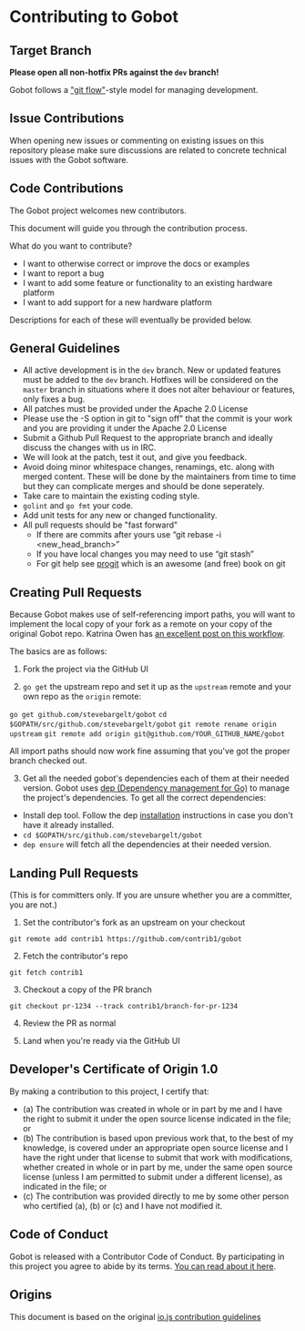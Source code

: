 # Contributing to Gobot

## Target Branch

**Please open all non-hotfix PRs against the `dev` branch!**

Gobot follows a ["git flow"](http://nvie.com/posts/a-successful-git-branching-model/)-style model for managing development.

## Issue Contributions

When opening new issues or commenting on existing issues on this repository
please make sure discussions are related to concrete technical issues with the
Gobot software.

## Code Contributions

The Gobot project welcomes new contributors.

This document will guide you through the contribution process.

What do you want to contribute?

- I want to otherwise correct or improve the docs or examples
- I want to report a bug
- I want to add some feature or functionality to an existing hardware platform
- I want to add support for a new hardware platform

Descriptions for each of these will eventually be provided below.

## General Guidelines

- All active development is in the `dev` branch. New or updated features must be added to the `dev` branch. Hotfixes will be considered on the `master` branch in situations where it does not alter behaviour or features, only fixes a bug.
- All patches must be provided under the Apache 2.0 License
- Please use the -S option in git to "sign off" that the commit is your work and you are providing it under the Apache 2.0 License
- Submit a Github Pull Request to the appropriate branch and ideally discuss the changes with us in IRC.
- We will look at the patch, test it out, and give you feedback.
- Avoid doing minor whitespace changes, renamings, etc. along with merged content. These will be done by the maintainers from time to time but they can complicate merges and should be done seperately.
- Take care to maintain the existing coding style.
- `golint` and `go fmt` your code.
- Add unit tests for any new or changed functionality.
- All pull requests should be "fast forward"
  - If there are commits after yours use “git rebase -i <new_head_branch>”
  - If you have local changes you may need to use “git stash”
  - For git help see [progit](http://git-scm.com/book) which is an awesome (and free) book on git

## Creating Pull Requests

Because Gobot makes use of self-referencing import paths, you will want
to implement the local copy of your fork as a remote on your copy of the
original Gobot repo. Katrina Owen has [an excellent post on this workflow](https://splice.com/blog/contributing-open-source-git-repositories-go/).

The basics are as follows:

1. Fork the project via the GitHub UI

2. `go get` the upstream repo and set it up as the `upstream` remote and your own repo as the `origin` remote:

`go get github.com/stevebargelt/gobot`
`cd $GOPATH/src/github.com/stevebargelt/gobot`
`git remote rename origin upstream`
`git remote add origin git@github.com/YOUR_GITHUB_NAME/gobot`

All import paths should now work fine assuming that you've got the
proper branch checked out.

3. Get all the needed gobot's dependencies each of them at their needed version. Gobot uses [dep (Dependency management for Go)](https://golang.github.io/dep/) to manage the project's dependencies. To get all the correct dependencies:

- Install dep tool. Follow the dep [installation](https://golang.github.io/dep/docs/installation.html) instructions in case you don't have it already installed.
- `cd $GOPATH/src/github.com/stevebargelt/gobot`
- `dep ensure` will fetch all the dependencies at their needed version.

## Landing Pull Requests

(This is for committers only. If you are unsure whether you are a committer, you are not.)

1. Set the contributor's fork as an upstream on your checkout

`git remote add contrib1 https://github.com/contrib1/gobot`

2. Fetch the contributor's repo

`git fetch contrib1`

3. Checkout a copy of the PR branch

`git checkout pr-1234 --track contrib1/branch-for-pr-1234`

4. Review the PR as normal

5. Land when you're ready via the GitHub UI

## Developer's Certificate of Origin 1.0

By making a contribution to this project, I certify that:

- (a) The contribution was created in whole or in part by me and I
  have the right to submit it under the open source license indicated
  in the file; or
- (b) The contribution is based upon previous work that, to the best
  of my knowledge, is covered under an appropriate open source license
  and I have the right under that license to submit that work with
  modifications, whether created in whole or in part by me, under the
  same open source license (unless I am permitted to submit under a
  different license), as indicated in the file; or
- (c) The contribution was provided directly to me by some other
  person who certified (a), (b) or (c) and I have not modified it.

## Code of Conduct

Gobot is released with a Contributor Code of Conduct. By participating in this project you agree to abide by its terms. [You can read about it here](CODE_OF_CONDUCT.md).

## Origins

This document is based on the original [io.js contribution guidelines](https://github.com/nodejs/io.js/blob/master/CONTRIBUTING.md)
